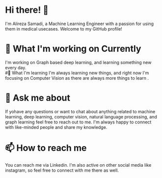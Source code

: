 # Hi there! 👋
I'm Alireza Samadi, a Machine Learning Engineer with a passion for using them in medical usecases. 
Welcome to my GitHub profile!  
# 🔭 What I'm working on Currently
I'm working on Graph based deep learning, and learning something new every day.  
#🌱 What I'm learning
I'm always learning new things, and right now I'm focusing on Computer Vision as there are always more things to learn .
# 💬 Ask me about
If yohave any questions or want to chat about anything related to machine learning, deep learning, computer vision, natural language processing, and graph learning feel free to reach out to me.
I'm always happy to connect with like-minded people and share my knowledge.  
# 📫 How to reach me
You can reach me via Linkedin. I'm also active on other social media like instagram, so feel free to connect with me there as well.
